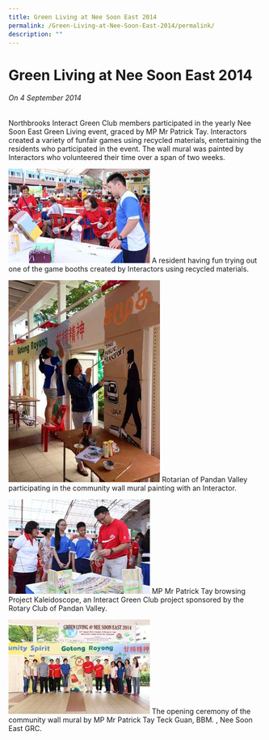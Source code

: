 ```yaml
---
title: Green Living at Nee Soon East 2014
permalink: /Green-Living-at-Nee-Soon-East-2014/permalink/
description: ""
---
```

# Green Living at Nee Soon East 2014
###### On 4 September 2014
Northbrooks Interact Green Club members participated in the yearly Nee Soon East Green Living event, graced by MP Mr Patrick Tay. Interactors created a variety of funfair games using recycled materials, entertaining the residents who participated in the event. The wall mural was painted by Interactors who volunteered their time over a span of two weeks.




![](/images/Green1.jpg)
A resident having fun trying out one of the game booths created by Interactors using recycled materials. 

![](/images/Green2.jpg)
Rotarian of Pandan Valley participating in the community wall mural painting with an Interactor. 

![](/images/Green3.jpg)
MP Mr Patrick Tay browsing Project Kaleidoscope, an Interact Green Club project sponsored by the Rotary Club of Pandan Valley. 

![](/images/Green4.jpg)
The opening ceremony of the community wall mural by MP Mr Patrick Tay Teck Guan, BBM. , Nee Soon East GRC.
